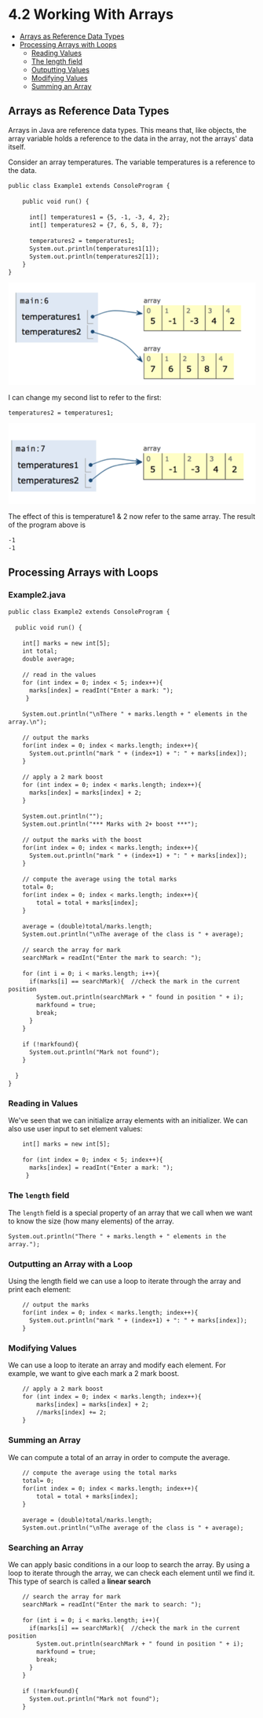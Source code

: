 # 4.2 Working With Arrays

* [Arrays as Reference Data Types](https://github.com/SACHSTech/ICS3U1_lesson_4_2_WorkingWithArrays/main/README.md#arrays-as-reference-data-types)
* [Processing Arrays with Loops](https://github.com/SACHSTech/ICS3U1_lesson_4_2_WorkingWithArrays/blob/main/README.md#processing-arrays-with-loops)
  * [Reading Values](https://github.com/SACHSTech/ICS3U1_lesson_4_2_WorkingWithArrays/blob/main/README.md#reading-in-values)
  * [The length field](https://github.com/SACHSTech/ICS3U1_lesson_4_2_WorkingWithArrays/blob/main/README.md#the-length-field)
  * [Outputting Values](https://github.com/SACHSTech/ICS3U1_lesson_4_2_WorkingWithArrays/blob/main/README.md#outputting-an-array-with-a-loop)
  * [Modifying Values](https://github.com/SACHSTech/ICS3U1_lesson_4_2_WorkingWithArrays/blob/main/README.md#modifying-values)
  * [Summing an Array](https://github.com/SACHSTech/ICS3U1_lesson_4_2_WorkingWithArrays/blob/main/README.md#summing-an-array)



## Arrays as Reference Data Types
Arrays in Java are reference data types.  This means that, like objects, the array variable holds a reference to the data in the array, not the arrays' data itself.

Consider an array temperatures.  The variable temperatures is a reference to the data.

```
public class Example1 extends ConsoleProgram {

    public void run() {
      
      int[] temperatures1 = {5, -1, -3, 4, 2};
      int[] temperatures2 = {7, 6, 5, 8, 7};

      temperatures2 = temperatures1;
      System.out.println(temperatures1[1]);
      System.out.println(temperatures2[1]);
    }
}
```

![](4_2_fig1.png)

I can change my second list to refer to the first:
```
temperatures2 = temperatures1;
```
![](4_2_fig2.png)

The effect of this is temperature1 & 2 now refer to the same array.  The result of the program above is 
```
-1
-1
```

## Processing Arrays with Loops

### Example2.java
```
public class Example2 extends ConsoleProgram {

  public void run() {
    
    int[] marks = new int[5];
    int total;
    double average;
    
    // read in the values
    for (int index = 0; index < 5; index++){
      marks[index] = readInt("Enter a mark: ");
     }

    System.out.println("\nThere " + marks.length + " elements in the array.\n");

    // output the marks
    for(int index = 0; index < marks.length; index++){
      System.out.println("mark " + (index+1) + ": " + marks[index]);
    }

    // apply a 2 mark boost
    for (int index = 0; index < marks.length; index++){
      marks[index] = marks[index] + 2;
    }

    System.out.println("");
    System.out.println("*** Marks with 2+ boost ***");

    // output the marks with the boost
    for(int index = 0; index < marks.length; index++){
      System.out.println("mark " + (index+1) + ": " + marks[index]);
    }

    // compute the average using the total marks
    total= 0;
    for(int index = 0; index < marks.length; index++){
        total = total + marks[index];
    }
    
    average = (double)total/marks.length;
    System.out.println("\nThe average of the class is " + average);  

    // search the array for mark
    searchMark = readInt("Enter the mark to search: ");

    for (int i = 0; i < marks.length; i++){
      if(marks[i] == searchMark){  //check the mark in the current position
        System.out.println(searchMark + " found in position " + i);
        markfound = true;
        break;
      }
    }

    if (!markfound){
      System.out.println("Mark not found");
    } 

  }
}
```


### Reading in Values
We've seen that we can initialize array elements with an initializer.  We can also use user input to set element values:

```
    int[] marks = new int[5];
    
    for (int index = 0; index < 5; index++){
      marks[index] = readInt("Enter a mark: ");
     }
```

### The `length` field
The `length` field is a special property of an array that we call when we want to know the size (how many elements) of the array.
```
System.out.println("There " + marks.length + " elements in the array.");
```

### Outputting an Array with a Loop
Using the length field we can use a loop to iterate through the array and print each element:
```
    // output the marks
    for(int index = 0; index < marks.length; index++){
      System.out.println("mark " + (index+1) + ": " + marks[index]);
    }
```

### Modifying Values
We can use a loop to iterate an array and modify each element.  For example, we want to give each mark a 2 mark boost.
```
    // apply a 2 mark boost
    for (int index = 0; index < marks.length; index++){
        marks[index] = marks[index] + 2;
        //marks[index] += 2;
    }
```

### Summing an Array
We can compute a total of an array in order to compute the average.
```
    // compute the average using the total marks
    total= 0;
    for(int index = 0; index < marks.length; index++){
        total = total + marks[index];
    }
    
    average = (double)total/marks.length;
    System.out.println("\nThe average of the class is " + average);    
```

### Searching an Array
We can apply basic conditions in a our loop to search the array.  By using a loop to iterate through the array, we can check each element until we find it.  This type of search is called a **linear search**

```
    // search the array for mark
    searchMark = readInt("Enter the mark to search: ");

    for (int i = 0; i < marks.length; i++){
      if(marks[i] == searchMark){  //check the mark in the current position
        System.out.println(searchMark + " found in position " + i);
        markfound = true;
        break;
      }
    }

    if (!markfound){
      System.out.println("Mark not found");
    }
```


 	











